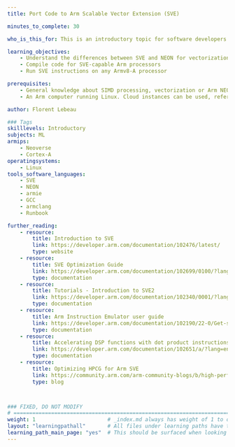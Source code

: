 ```yaml
---
title: Port Code to Arm Scalable Vector Extension (SVE)

minutes_to_complete: 30   

who_is_this_for: This is an introductory topic for software developers using SIMD instructions for High-Performance Computing, Machine Learning, Digital Signal Processing, Audio and Video Codec applications.

learning_objectives: 
    - Understand the differences between SVE and NEON for vectorization
    - Compile code for SVE-capable Arm processors
    - Run SVE instructions on any Armv8-A processor

prerequisites:
    - General knowledge about SIMD processing, vectorization or Arm NEON.
    - An Arm computer running Linux. Cloud instances can be used, refer to the list of [Arm cloud service providers](/learning-paths/servers-and-cloud-computing/csp/).

author: Florent Lebeau

### Tags
skilllevels: Introductory
subjects: ML
armips:
    - Neoverse
    - Cortex-A
operatingsystems:
    - Linux
tools_software_languages:
    - SVE
    - NEON
    - armie
    - GCC
    - armclang
    - Runbook

further_reading:
    - resource:
        title: Introduction to SVE
        link: https://developer.arm.com/documentation/102476/latest/
        type: website
    - resource:
        title: SVE Optimization Guide
        link: https://developer.arm.com/documentation/102699/0100/?lang=en
        type: documentation
    - resource:
        title: Tutorials - Introduction to SVE2
        link: https://developer.arm.com/documentation/102340/0001/?lang=en
        type: documentation
    - resource:
        title: Arm Instruction Emulator user guide
        link: https://developer.arm.com/documentation/102190/22-0/Get-started/Get-started-with-Arm-Instruction-Emulator
        type: documentation
    - resource:
        title: Accelerating DSP functions with dot product instructions
        link: https://developer.arm.com/documentation/102651/a/?lang=en
        type: documentation
    - resource:
        title: Optimizing HPCG for Arm SVE
        link: https://community.arm.com/arm-community-blogs/b/high-performance-computing-blog/posts/optimizing-hpcg-for-arm-sve
        type: blog



### FIXED, DO NOT MODIFY
# ================================================================================
weight: 1                       # _index.md always has weight of 1 to order correctly
layout: "learningpathall"       # All files under learning paths have this same wrapper
learning_path_main_page: "yes"  # This should be surfaced when looking for related content. Only set for _index.md of learning path content.
---
```

